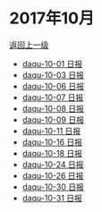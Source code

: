# 2017年10月

<a href="/#/days/2017/index">返回上一级</a>

- <a href="/#/days/2017/10/daqu-10-01">daqu-10-01 日报</a>
- <a href="/#/days/2017/10/daqu-10-03">daqu-10-03 日报</a>
- <a href="/#/days/2017/10/daqu-10-06">daqu-10-06 日报</a>
- <a href="/#/days/2017/10/daqu-10-07">daqu-10-07 日报</a>
- <a href="/#/days/2017/10/daqu-10-08">daqu-10-08 日报</a>
- <a href="/#/days/2017/10/daqu-10-09">daqu-10-09 日报</a>
- <a href="/#/days/2017/10/daqu-10-11">daqu-10-11 日报</a>
- <a href="/#/days/2017/10/daqu-10-16">daqu-10-16 日报</a>
- <a href="/#/days/2017/10/daqu-10-18">daqu-10-18 日报</a>
- <a href="/#/days/2017/10/daqu-10-24">daqu-10-24 日报</a>
- <a href="/#/days/2017/10/daqu-10-26">daqu-10-26 日报</a>
- <a href="/#/days/2017/10/daqu-10-30">daqu-10-30 日报</a>
- <a href="/#/days/2017/10/daqu-10-31">daqu-10-31 日报</a>


